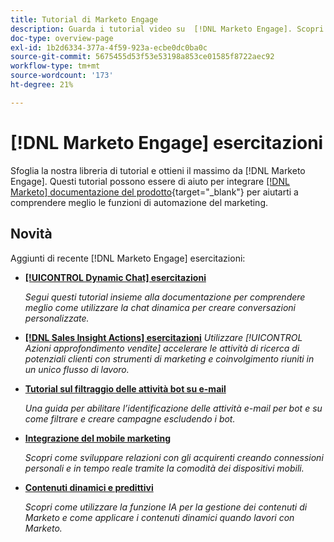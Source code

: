 ```yaml
---
title: Tutorial di Marketo Engage
description: Guarda i tutorial video su  [!DNL Marketo Engage]. Scopri di più su cone utilizzare le funzionalità di automazione marketing e altro ancora.
doc-type: overview-page
exl-id: 1b2d6334-377a-4f59-923a-ecbe0dc0ba0c
source-git-commit: 5675455d53f53e53198a853ce01585f8722aec92
workflow-type: tm+mt
source-wordcount: '173'
ht-degree: 21%

---
```


# [!DNL Marketo Engage] esercitazioni

Sfoglia la nostra libreria di tutorial e ottieni il massimo da [!DNL Marketo Engage]. Questi tutorial possono essere di aiuto per integrare [[!DNL Marketo] documentazione del prodotto](https://experienceleague.adobe.com/docs/marketo/using/home.html){target="_blank"} per aiutarti a comprendere meglio le funzioni di automazione del marketing.

<div id="whats-new-section">

## Novità

Aggiunti di recente [!DNL Marketo Engage] esercitazioni:

* **[[!UICONTROL Dynamic Chat]  esercitazioni](/help/dynamic-chat/dynamic-chat-overview.md)**

   _Segui questi tutorial insieme alla documentazione per comprendere meglio come utilizzare la chat dinamica per creare conversazioni personalizzate._

* **[[!DNL Sales Insight Actions] esercitazioni](/help/sales-insight-actions/overview.md)**
   _Utilizzare [!UICONTROL Azioni approfondimento vendite] accelerare le attività di ricerca di potenziali clienti con strumenti di marketing e coinvolgimento riuniti in un unico flusso di lavoro._

* **[Tutorial sul filtraggio delle attività bot su e-mail](/help/filtering-email-bot-activities/setup.md)**

   _Una guida per abilitare l’identificazione delle attività e-mail per bot e su come filtrare e creare campagne escludendo i bot._

* **[Integrazione del mobile marketing](/help/cross-channel-marketing/mobile-marketing-learn.md)**

   _Scopri come sviluppare relazioni con gli acquirenti creando connessioni personali e in tempo reale tramite la comodità dei dispositivi mobili._

* **[Contenuti dinamici e predittivi](/help/email-marketing/dynamic-and-predictive-content-learn.md)**

   _Scopri come utilizzare la funzione IA per la gestione dei contenuti di Marketo e come applicare i contenuti dinamici quando lavori con Marketo._

</div>
<div id="recs-overview-body-1"></div>
<div id="recs-overview-body-2"></div>
<div id="recs-overview-body-3"></div>
<div id="recs-overview-body-4"></div>
<div id="recs-overview-body-5"></div>
<div id="recs-overview-body-6"></div>
